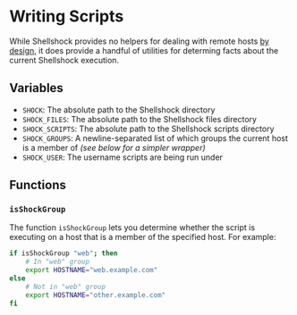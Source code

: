Writing Scripts
===============

While Shellshock provides no helpers for dealing with remote hosts [by design](../README.md), it does provide a handful of utilities for determing facts about the current Shellshock execution.

Variables
---------

- `SHOCK`: The absolute path to the Shellshock directory
- `SHOCK_FILES`: The absolute path to the Shellshock files directory
- `SHOCK_SCRIPTS`: The absolute path to the Shellshock scripts directory
- `SHOCK_GROUPS`: A newline-separated list of which groups the current host is a member of _(see below for a simpler wrapper)_
- `SHOCK_USER`: The username scripts are being run under


Functions
---------

### `isShockGroup`

The function `isShockGroup` lets you determine whether the script is executing on a host that is a member of the specified host. For example:

~~~sh
if isShockGroup "web"; then
	# In "web" group
	export HOSTNAME="web.example.com"
else
	# Not in "web" group
	export HOSTNAME="other.example.com"
fi
~~~
